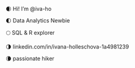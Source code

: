 🌒 Hi! I’m @iva-ho

🌓 Data Analytics Newbie

🌕 SQL & R explorer

🌗 linkedin.com/in/ivana-holleschova-1a4981239

🌘 passionate hiker

<!---
iva-ho/iva-ho is a ✨ special ✨ repository because its `README.md` (this file) appears on your GitHub profile.
You can click the Preview link to take a look at your changes.
--->
